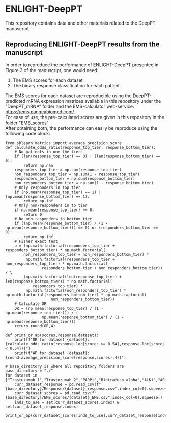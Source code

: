 # ENLIGHT-DeepPT
This repository contains data and other materials related to the DeepPT manuscript
## Reproducing ENLIGHT-DeepPT results from the manuscript
In order to reproduce the performance of ENLIGHT-DeepPT presented in Figure 3 of the manuscript, one would need:
1) The EMS scores for each dataset
2) The binary response classification for each patient

The EMS scores for each dataset are reproducible using the DeepPT-predicted mRNA expression matrices available in this repository under the "DeepPT_mRNA" folder and the EMS-calculator web-service: https://ems.pangeabiomed.com/. \
For ease of use, the pre-calculated scores are given in this repository in the folder "EMS_scores" \
After obtaining both, the performance can easily be reproduce using the following code block:


    from sklearn.metrics import average_precision_score
    def calculate_odds_ratio(response_top_tier, response_bottom_tier):
        # No patients in one the tiers
        if (len(response_top_tier) == 0) | (len(response_bottom_tier) == 0):
            return np.nan
        responders_top_tier = np.sum(response_top_tier)
        non_responders_top_tier = np.sum(1 - response_top_tier)
        responders_bottom_tier = np.sum(response_bottom_tier)
        non_responders_bottom_tier = np.sum(1 - response_bottom_tier)
        # Only responders in top tier
        if (np.mean(response_top_tier) == 1) | (np.mean(response_bottom_tier) == 1):
            return np.inf
        # Only non-responders in to tier
        if np.mean(response_top_tier) == 0:
            return 0
        # No non-responders in bottom tier
        if ((np.mean(response_bottom_tier) / (1 - np.mean(response_bottom_tier))) == 0) or (responders_bottom_tier == 0):
            return np.inf
        # Fisher exact test
        p = (np.math.factorial(responders_top_tier + responders_bottom_tier) * np.math.factorial(
            non_responders_top_tier + non_responders_bottom_tier) *
             np.math.factorial(responders_top_tier + non_responders_top_tier) * np.math.factorial(
                    responders_bottom_tier + non_responders_bottom_tier)) / \
            (np.math.factorial(len(response_top_tier) + len(response_bottom_tier)) * np.math.factorial(
                responders_top_tier) *
             np.math.factorial(non_responders_top_tier) * np.math.factorial(responders_bottom_tier) * np.math.factorial(
                        non_responders_bottom_tier))
        # Calculate OR
        OR = (np.mean(response_top_tier) / (1 - np.mean(response_top_tier))) / (
                    np.mean(response_bottom_tier) / (1 - np.mean(response_bottom_tier)))
        return round(OR,4)

    def print_or_ap(scores,response,dataset):
        print(f"OR for dataset {dataset}: {calculate_odds_ratio(response.loc[scores >= 0.54],response.loc[scores < 0.54])}")
        print(f"AP for dataset {dataset}: {round(average_precision_score(response,scores),4)}")

    # base_directory is where all repository folders are 
    base_directory = "./"
    for dataset in ["Trastuzumab_1","Trastuzumab_2","PARPi","Bintrafusp_alpha","ALKi","ARi"]:
        curr_dataset_response = pd.read_csv(f"{base_directory}/Response/{dataset}_response.csv",index_col=0).squeeze()
        curr_dataset_scores = pd.read_csv(f"{base_directory}/EMS_scores/{dataset}_EMS.csv",index_col=0).squeeze()
        inds_to_use = set(curr_dataset_scores.index) & set(curr_dataset_response.index)
        print_or_ap(curr_dataset_scores[inds_to_use],curr_dataset_response[inds_to_use],dataset)
